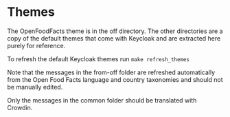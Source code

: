 # Themes

The OpenFoodFacts theme is in the off directory. The other directories are a copy of the default themes that come with Keycloak and are extracted here purely for reference.

To refresh the default Keycloak themes run `make refresh_themes`

Note that the messages in the from-off folder are refreshed automatically from the Open Food Facts language and country taxonomies and should not be manually edited.

Only the messages in the common folder should be translated with Crowdin.

